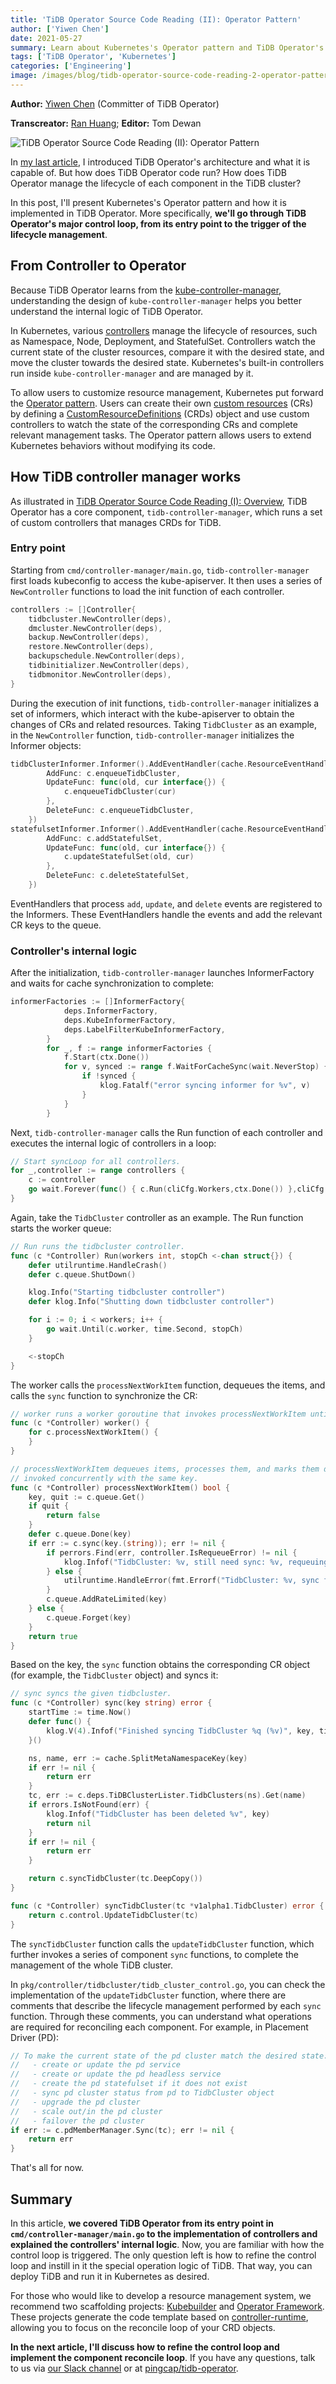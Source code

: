 ```yaml
---
title: 'TiDB Operator Source Code Reading (II): Operator Pattern'
author: ['Yiwen Chen']
date: 2021-05-27
summary: Learn about Kubernetes's Operator pattern and TiDB Operator's major reconcile loop.
tags: ['TiDB Operator', 'Kubernetes']
categories: ['Engineering']
image: /images/blog/tidb-operator-source-code-reading-2-operator-pattern.png
---
```


**Author:** [Yiwen Chen](https://github.com/handlerww) (Committer of TiDB Operator)

**Transcreator:** [Ran Huang](https://github.com/ran-huang); **Editor:** Tom Dewan

![TiDB Operator Source Code Reading (II): Operator Pattern](media/tidb-operator-source-code-reading-2-operator-pattern.png)

In [my last article](https://pingcap.com/blog/tidb-operator-source-code-reading-1-overview), I introduced TiDB Operator's architecture and what it is capable of. But how does TiDB Operator code run? How does TiDB Operator manage the lifecycle of each component in the TiDB cluster?

In this post, I'll present Kubernetes's Operator pattern and how it is implemented in TiDB Operator. More specifically, **we'll go through TiDB Operator's major control loop, from its entry point to the trigger of the lifecycle management**.

## From Controller to Operator

Because TiDB Operator learns from the [kube-controller-manager](https://kubernetes.io/docs/reference/command-line-tools-reference/kube-controller-manager/), understanding the design of `kube-controller-manager` helps you better understand the internal logic of TiDB Operator.

In Kubernetes, various [controllers](https://kubernetes.io/docs/concepts/architecture/controller/) manage the lifecycle of resources, such as Namespace, Node, Deployment, and StatefulSet. Controllers watch the current state of the cluster resources, compare it with the desired state, and move the cluster towards the desired state. Kubernetes's built-in controllers run inside `kube-controller-manager` and are managed by it.

To allow users to customize resource management, Kubernetes put forward the [Operator pattern](https://kubernetes.io/docs/concepts/extend-kubernetes/operator/). Users can create their own [custom resources](https://kubernetes.io/docs/concepts/extend-kubernetes/api-extension/custom-resources/) (CRs) by defining a [CustomResourceDefinitions](https://kubernetes.io/docs/concepts/extend-kubernetes/api-extension/custom-resources/#customresourcedefinitions) (CRDs) object and use custom controllers to watch the state of the corresponding CRs and complete relevant management tasks. The Operator pattern allows users to extend Kubernetes behaviors without modifying its code.

## How TiDB controller manager works

As illustrated in [TiDB Operator Source Code Reading (I): Overview](https://pingcap.com/blog/tidb-operator-source-code-reading-1-overview#how-tidb-operator-works), TiDB Operator has a core component, `tidb-controller-manager`, which runs a set of custom controllers that manages CRDs for TiDB.

### Entry point

Starting from `cmd/controller-manager/main.go`, `tidb-controller-manager` first loads kubeconfig to access the kube-apiserver. It then uses a series of `NewController` functions to load the init function of each controller.

```go
controllers := []Controller{
    tidbcluster.NewController(deps),
    dmcluster.NewController(deps),
    backup.NewController(deps),
    restore.NewController(deps),
    backupschedule.NewController(deps),
    tidbinitializer.NewController(deps),
    tidbmonitor.NewController(deps),
}
```

During the execution of init functions, `tidb-controller-manager` initializes a set of informers, which interact with the kube-apiserver to obtain the changes of CRs and related resources. Taking `TidbCluster` as an example, in the `NewController` function, `tidb-controller-manager` initializes the Informer objects:

```go
tidbClusterInformer.Informer().AddEventHandler(cache.ResourceEventHandlerFuncs{
        AddFunc: c.enqueueTidbCluster,
        UpdateFunc: func(old, cur interface{}) {
            c.enqueueTidbCluster(cur)
        },
        DeleteFunc: c.enqueueTidbCluster,
    })
statefulsetInformer.Informer().AddEventHandler(cache.ResourceEventHandlerFuncs{
        AddFunc: c.addStatefulSet,
        UpdateFunc: func(old, cur interface{}) {
            c.updateStatefulSet(old, cur)
        },
        DeleteFunc: c.deleteStatefulSet,
    })
```

EventHandlers that process `add`, `update`, and `delete` events are registered to the Informers. These EventHandlers handle the events and add the relevant CR keys to the queue.

### Controller's internal logic

After the initialization, `tidb-controller-manager` launches InformerFactory and waits for cache synchronization to complete:

```go
informerFactories := []InformerFactory{
            deps.InformerFactory,
            deps.KubeInformerFactory,
            deps.LabelFilterKubeInformerFactory,
        }
        for _, f := range informerFactories {
            f.Start(ctx.Done())
            for v, synced := range f.WaitForCacheSync(wait.NeverStop) {
                if !synced {
                    klog.Fatalf("error syncing informer for %v", v)
                }
            }
        }
```

Next, `tidb-controller-manager` calls the Run function of each controller and executes the internal logic of controllers in a loop:

```go
// Start syncLoop for all controllers.
for _,controller := range controllers {
    c := controller
    go wait.Forever(func() { c.Run(cliCfg.Workers,ctx.Done()) },cliCfg.WaitDuration)
}
```

Again, take the `TidbCluster` controller as an example. The Run function starts the worker queue:

```go
// Run runs the tidbcluster controller.
func (c *Controller) Run(workers int, stopCh <-chan struct{}) {
    defer utilruntime.HandleCrash()
    defer c.queue.ShutDown()

    klog.Info("Starting tidbcluster controller")
    defer klog.Info("Shutting down tidbcluster controller")

    for i := 0; i < workers; i++ {
        go wait.Until(c.worker, time.Second, stopCh)
    }

    <-stopCh
}
```

The worker calls the `processNextWorkItem` function, dequeues the items, and calls the `sync` function to synchronize the CR:

```go
// worker runs a worker goroutine that invokes processNextWorkItem until the controller's queue is closed.
func (c *Controller) worker() {
    for c.processNextWorkItem() {
    }
}

// processNextWorkItem dequeues items, processes them, and marks them done. It enforces that the syncHandler is never
// invoked concurrently with the same key.
func (c *Controller) processNextWorkItem() bool {
    key, quit := c.queue.Get()
    if quit {
        return false
    }
    defer c.queue.Done(key)
    if err := c.sync(key.(string)); err != nil {
        if perrors.Find(err, controller.IsRequeueError) != nil {
            klog.Infof("TidbCluster: %v, still need sync: %v, requeuing", key.(string), err)
        } else {
            utilruntime.HandleError(fmt.Errorf("TidbCluster: %v, sync failed %v, requeuing", key.(string), err))
        }
        c.queue.AddRateLimited(key)
    } else {
        c.queue.Forget(key)
    }
    return true
}
```

Based on the key, the `sync` function obtains the corresponding CR object (for example, the `TidbCluster` object) and syncs it:

```go
// sync syncs the given tidbcluster.
func (c *Controller) sync(key string) error {
    startTime := time.Now()
    defer func() {
        klog.V(4).Infof("Finished syncing TidbCluster %q (%v)", key, time.Since(startTime))
    }()

    ns, name, err := cache.SplitMetaNamespaceKey(key)
    if err != nil {
        return err
    }
    tc, err := c.deps.TiDBClusterLister.TidbClusters(ns).Get(name)
    if errors.IsNotFound(err) {
        klog.Infof("TidbCluster has been deleted %v", key)
        return nil
    }
    if err != nil {
        return err
    }

    return c.syncTidbCluster(tc.DeepCopy())
}

func (c *Controller) syncTidbCluster(tc *v1alpha1.TidbCluster) error {
    return c.control.UpdateTidbCluster(tc)
}
```

The `syncTidbCluster` function calls the `updateTidbCluster` function, which further invokes a series of component `sync` functions, to complete the management of the whole TiDB cluster.

In `pkg/controller/tidbcluster/tidb_cluster_control.go`, you can check the implementation of the `updateTidbCluster` function, where there are comments that describe the lifecycle management performed by each `sync` function. Through these comments, you can understand what operations are required for reconciling each component. For example, in Placement Driver (PD):

```go
// To make the current state of the pd cluster match the desired state:
//   - create or update the pd service
//   - create or update the pd headless service
//   - create the pd statefulset if it does not exist
//   - sync pd cluster status from pd to TidbCluster object
//   - upgrade the pd cluster
//   - scale out/in the pd cluster
//   - failover the pd cluster
if err := c.pdMemberManager.Sync(tc); err != nil {
    return err
}
```

That's all for now.

## Summary

In this article, **we covered TiDB Operator from its entry point in `cmd/controller-manager/main.go` to the implementation of controllers and explained the controllers' internal logic**. Now, you are familiar with how the control loop is triggered. The only question left is how to refine the control loop and instill in it the special operation logic of TiDB. That way, you can deploy TiDB and run it in Kubernetes as desired.

For those who would like to develop a resource management system, we recommend two scaffolding projects: [Kubebuilder](https://github.com/kubernetes-sigs/kubebuilder) and [Operator Framework](https://github.com/operator-framework/operator-sdk). These projects generate the code template based on [controller-runtime](https://github.com/kubernetes-sigs/controller-runtime), allowing you to focus on the reconcile loop of your CRD objects.

**In the next article, I'll discuss how to refine the control loop and implement the component reconcile loop**. If you have any questions, talk to us via [our Slack channel](https://slack.tidb.io/invite?team=tidb-community&channel=sig-k8s&ref=pingcap-blog) or at [pingcap/tidb-operator](https://github.com/pingcap/tidb-operator).

